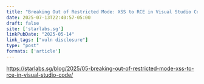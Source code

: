 ```yaml
---
title: "Breaking Out of Restricted Mode: XSS to RCE in Visual Studio Code"
date: 2025-07-13T22:40:57-05:00
draft: false
site: ['starlabs.sg']
linkPubDate: "2025-05-14"
link_tags: ["vuln disclosure"]
type: "post"
formats: ['article']
---
```


https://starlabs.sg/blog/2025/05-breaking-out-of-restricted-mode-xss-to-rce-in-visual-studio-code/